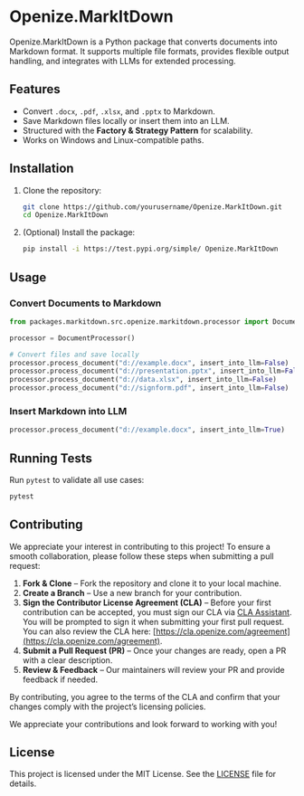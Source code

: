 # Openize.MarkItDown

Openize.MarkItDown is a Python package that converts documents into Markdown format. It supports multiple file formats, provides flexible output handling, and integrates with LLMs for extended processing.

## Features

- Convert `.docx`, `.pdf`, `.xlsx`, and `.pptx` to Markdown.
- Save Markdown files locally or insert them into an LLM.
- Structured with the **Factory & Strategy Pattern** for scalability.
- Works on Windows and Linux-compatible paths.

## Installation

1. Clone the repository:

   ```sh
   git clone https://github.com/yourusername/Openize.MarkItDown.git
   cd Openize.MarkItDown
   ```

3. (Optional) Install the package:

   ```sh
   pip install -i https://test.pypi.org/simple/ Openize.MarkItDown
   ```

## Usage

### Convert Documents to Markdown

```python
from packages.markitdown.src.openize.markitdown.processor import DocumentProcessor

processor = DocumentProcessor()

# Convert files and save locally
processor.process_document("d://example.docx", insert_into_llm=False)
processor.process_document("d://presentation.pptx", insert_into_llm=False)
processor.process_document("d://data.xlsx", insert_into_llm=False)
processor.process_document("d://signform.pdf", insert_into_llm=False)
```

### Insert Markdown into LLM

```python
processor.process_document("d://example.docx", insert_into_llm=True)
```

## Running Tests

Run `pytest` to validate all use cases:

```sh
pytest
```
## Contributing  

We appreciate your interest in contributing to this project! To ensure a smooth collaboration, please follow these steps when submitting a pull request:  

1. **Fork & Clone** – Fork the repository and clone it to your local machine.  
2. **Create a Branch** – Use a new branch for your contribution.  
3. **Sign the Contributor License Agreement (CLA)** – Before your first contribution can be accepted, you must sign our CLA via [CLA Assistant](https://cla-assistant.io). You will be prompted to sign it when submitting your first pull request. You can also review the CLA here: [https://cla.openize.com/agreement](https://cla.openize.com/agreement).  
4. **Submit a Pull Request (PR)** – Once your changes are ready, open a PR with a clear description.  
5. **Review & Feedback** – Our maintainers will review your PR and provide feedback if needed.  

By contributing, you agree to the terms of the CLA and confirm that your changes comply with the project’s licensing policies.  

We appreciate your contributions and look forward to working with you!

## License

This project is licensed under the MIT License. See the [LICENSE](LICENSE) file for details.
